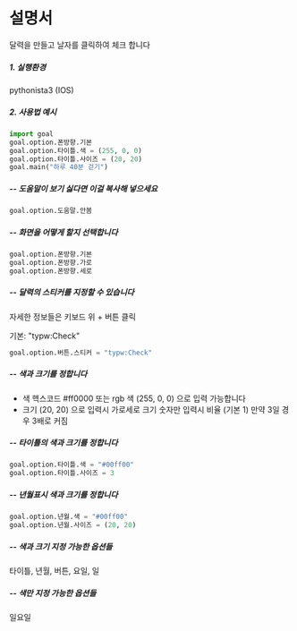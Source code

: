 
# 설명서
달력을 만들고 날자를 클릭하여 체크 합니다

##### 1. 실행환경
pythonista3 (IOS)

##### 2. 사용법 예시
``` python
import goal
goal.option.폰방향.기본
goal.option.타이틀.색 = (255, 0, 0)
goal.option.타이틀.사이즈 = (20, 20)
goal.main("하루 40분 걷기")
```

##### -- 도움말이 보기 싫다면 이걸 복사해 넣으세요

``` python
goal.option.도움말.안봄
```


##### -- 화면을 어떻게 할지 선택합니다
``` python
goal.option.폰방향.기본
goal.option.폰방향.가로
goal.option.폰방향.세로
```

##### -- 달력의 스티커를 지정할 수 있습니다
자세한 정보들은 키보드 위 + 버튼 클릭

기본: "typw:Check"
``` python
goal.option.버튼.스티커 = "typw:Check"
```

##### -- 색과 크기를 정합니다
- 색
헥스코드 #ff0000 또는 rgb 색 (255, 0, 0) 으로 입력 가능합니다
- 크기
(20, 20) 으로 입력시 가로세로 크기
숫자만 입력시 비율 (기본 1) 만약 3일 경우 3배로 커짐

##### -- 타이틀의 색과 크기를 정합니다
``` python
goal.option.타이틀.색 = "#00ff00"
goal.option.타이틀.사이즈 = 3
```

##### -- 년월표시 색과 크기를 정합니다
``` python
goal.option.년월.색 = "#00ff00"
goal.option.년월.사이즈 = (20, 20)
```

##### -- 색과 크기 지정 가능한 옵션들
타이틀, 년월, 버튼, 요일, 일

##### -- 색만 지정 가능한 옵션들
일요일
